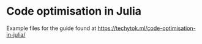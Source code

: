 # Code optimisation in Julia
Example files for the guide found at <https://techytok.ml/code-optimisation-in-julia/>
